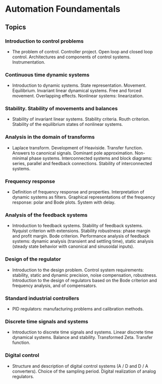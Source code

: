 # Automation Foundamentals

## Topics

### Introduction to control problems
- The problem of control. Controller project. Open loop and closed loop control. Architectures and components of control systems. Instrumentation.

### Continuous time dynamic systems
- Introduction to dynamic systems. State representation. Movement. Equilibrium. Invariant linear dynamical systems. Free and forced movement. Overlapping effects. Nonlinear systems: linearization.

### Stability. Stability of movements and balances
- Stability of invariant linear systems. Stability criteria. Routh criterion. Stability of the equilibrium states of nonlinear systems.

### Analysis in the domain of transforms
- Laplace transform. Development of Heaviside. Transfer function. Answers to canonical signals. Dominant pole approximation. Non-minimal phase systems. Interconnected systems and block diagrams: series, parallel and feedback connections. Stability of interconnected systems.

### Frequency response
- Definition of frequency response and properties. Interpretation of dynamic systems as filters. Graphical representations of the frequency response: polar and Bode plots. System with delay.

### Analysis of the feedback systems
- Introduction to feedback systems. Stability of feedback systems. Nyquist criterion with extensions. Stability robustness: phase margin and profit margin. Bode criterion. Performance analysis of feedback systems: dynamic analysis (transient and settling time), static analysis (steady state behavior with canonical and sinusoidal inputs).

### Design of the regulator
- Introduction to the design problem. Control system requirements: stability, static and dynamic precision, noise compensation, robustness. Introduction to the design of regulators based on the Bode criterion and frequency analysis, and of compensators.

### Standard industrial controllers
- PID regulators: manufacturing problems and calibration methods.

### Discrete time signals and systems
- Introduction to discrete time signals and systems. Linear discrete time dynamical systems. Balance and stability. Transformed Zeta. Transfer function.

### Digital control
- Structure and description of digital control systems (A / D and D / A converters). Choice of the sampling period. Digital realization of analog regulators.
